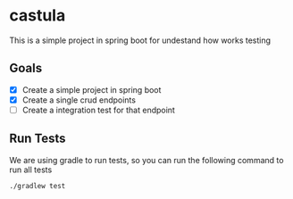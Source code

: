 # castula
This is a simple project in spring boot for undestand how works testing

## Goals

- [x] Create a simple project in spring boot
- [X] Create a single crud endpoints
- [ ] Create a integration test for that endpoint

## Run Tests

We are using gradle to run tests, so you can run the following command to run all tests

```bash
./gradlew test
```